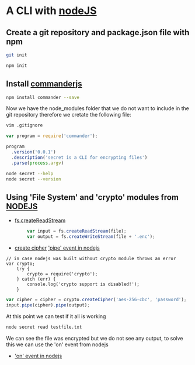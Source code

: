 # A CLI with [nodeJS](https://nodejs.org/)


## Create a git repository and package.json file with npm

```bash
git init
```
```bash
npm init
```

## Install [commanderjs](https://github.com/tj/commander.js)

```bash
npm install commander --save 
```

Now we have the node_modules folder that we do not want to include in the git repository therefore we cretate the following file:
```bash
vim .gitignore
```

```javascript
var program = require('commander');

program
  .version('0.0.1')
  .description('secret is a CLI for encrypting files')
  .parse(process.argv)
```

```bash
node secret --help
node secret --version 

```

## Using 'File System' and 'crypto' modules from [NODEJS](https://nodejs.org/api/)

- [fs.createReadStream](https://nodejs.org/api/fs.html#fs_fs_createreadstream_path_options)

```javascript
		var input = fs.createReadStream(file);
		var output = fs.createWriteStream(file + '.enc');
```

- [create cipher](https://nodejs.org/api/crypto.html#crypto_crypto_createcipher_algorithm_password)
['pipe' event in nodejs](https://nodejs.org/api/stream.html#stream_event_pipe)

```javacript
// in case nodejs was built without crypto module throws an error
var crypto;
	try {
		crypto = require('crypto');
	} catch (err) {
		console.log('crypto support is disabled!');
	}

```

```javascript
var cipher = cipher = crypto.createCipher('aes-256-cbc', 'password');
input.pipe(cipher).pipe(output);

```
At this point we can test if it all is working
```bash
node secret read testfile.txt
```

We can see the file was encrypted but we do not see any output, to solve this we can use the 'on' event from nodejs

- ['on' event in nodejs](https://nodejs.org/api/events.html#events_emitter_on_eventname_listener)

	

